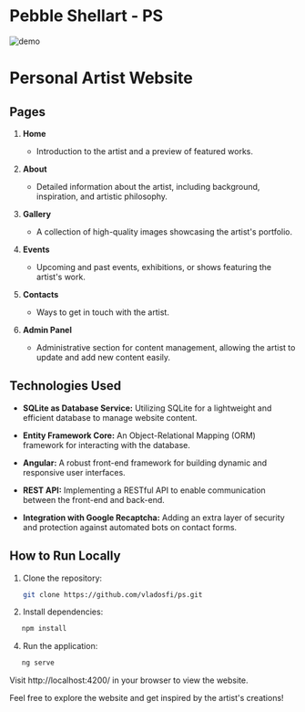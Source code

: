 # Pebble Shellart - PS

![demo](https://github.com/vladosfi/ps/assets/4414067/ffdbe124-b759-4388-a31a-e833a54b4f38)

# Personal Artist Website
## Pages

1. **Home**
   - Introduction to the artist and a preview of featured works.

2. **About**
   - Detailed information about the artist, including background, inspiration, and artistic philosophy.

3. **Gallery**
   - A collection of high-quality images showcasing the artist's portfolio.

4. **Events**
   - Upcoming and past events, exhibitions, or shows featuring the artist's work.

5. **Contacts**
   - Ways to get in touch with the artist.

6. **Admin Panel**
   - Administrative section for content management, allowing the artist to update and add new content easily.

## Technologies Used

- **SQLite as Database Service:** Utilizing SQLite for a lightweight and efficient database to manage website content.

- **Entity Framework Core:** An Object-Relational Mapping (ORM) framework for interacting with the database.

- **Angular:** A robust front-end framework for building dynamic and responsive user interfaces.

- **REST API:** Implementing a RESTful API to enable communication between the front-end and back-end.

- **Integration with Google Recaptcha:** Adding an extra layer of security and protection against automated bots on contact forms.

## How to Run Locally

1. Clone the repository:
   ```bash
   git clone https://github.com/vladosfi/ps.git
   ```


2. Install dependencies:
```bash
   npm install
```

   
4. Run the application:
```bash
   ng serve
```


Visit http://localhost:4200/ in your browser to view the website.

Feel free to explore the website and get inspired by the artist's creations!

